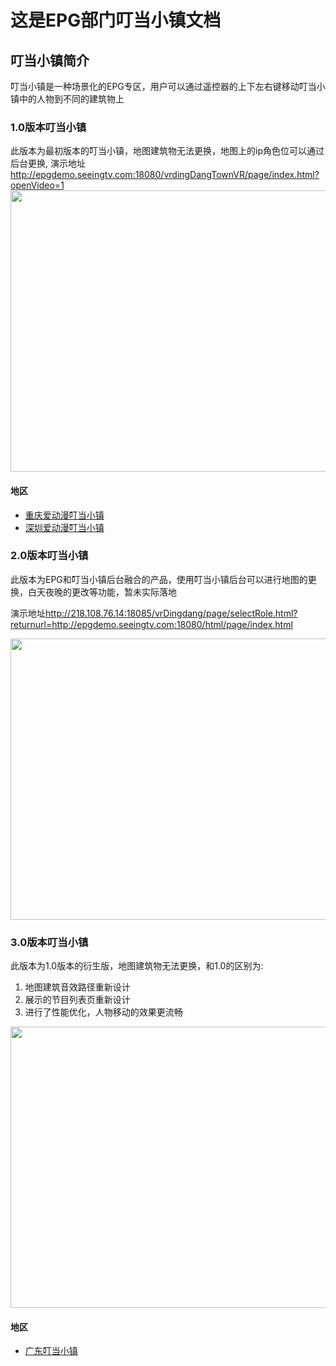 # 这是EPG部门叮当小镇文档

## 叮当小镇简介
叮当小镇是一种场景化的EPG专区，用户可以通过遥控器的上下左右键移动叮当小镇中的人物到不同的建筑物上


### 1.0版本叮当小镇
此版本为最初版本的叮当小镇，地图建筑物无法更换，地图上的ip角色位可以通过后台更换,
演示地址<http://epgdemo.seeingtv.com:18080/vrdingDangTownVR/page/index.html?openVideo=1>
<img src="/doc1/DDXZ/ddxz1.png"   width="800" height="450">



#### 地区
* [重庆爱动漫叮当小镇](Area/ChongQing/DDXZ/guide)
* [深圳爱动漫叮当小镇](Area/ShenZhen/DDXZ/guide)


### 2.0版本叮当小镇
此版本为EPG和叮当小镇后台融合的产品，使用叮当小镇后台可以进行地图的更换，白天夜晚的更改等功能，暂未实际落地

演示地址<http://218.108.76.14:18085/vrDingdang/page/selectRole.html?returnurl=http://epgdemo.seeingtv.com:18080/html/page/index.html>

<img src="/doc1/DDXZ/ddxz2.png"   width="800" height="450">

### 3.0版本叮当小镇
此版本为1.0版本的衍生版，地图建筑物无法更换，和1.0的区别为:
1. 地图建筑音效路径重新设计
2. 展示的节目列表页重新设计
3. 进行了性能优化，人物移动的效果更流畅

<img src="/doc1/DDXZ/ddxz3.png"   width="800" height="450">

#### 地区
* [广东叮当小镇](Area/ChongQing/DDXZ/guide)